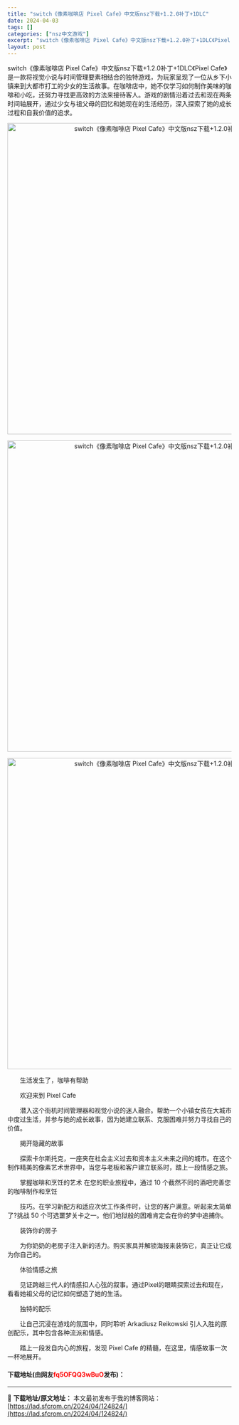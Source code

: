 ```yaml
---
title: "switch《像素咖啡店 Pixel Cafe》中文版nsz下载+1.2.0补丁+1DLC"
date: 2024-04-03
tags: []
categories: ["nsz中文游戏"]
excerpt: "switch《像素咖啡店 Pixel Cafe》中文版nsz下载+1.2.0补丁+1DLC《Pixel Cafe》是一款将视觉小说与时间管理要素相结合的独特游戏，为玩家呈现了一位从乡下小镇来到大都市打工的少女的生活故事。在咖啡店中，她不仅学习如何制作美味的咖啡和小吃，还努力寻找更高效的方法来接待客人&hellip;"
layout: post
---
```


 <p>switch《像素咖啡店 Pixel Cafe》中文版nsz下载+1.2.0补丁+1DLC《Pixel Cafe》是一款将视觉小说与时间管理要素相结合的独特游戏，为玩家呈现了一位从乡下小镇来到大都市打工的少女的生活故事。在咖啡店中，她不仅学习如何制作美味的咖啡和小吃，还努力寻找更高效的方法来接待客人。游戏的剧情沿着过去和现在两条时间轴展开，通过少女与祖父母的回忆和她现在的生活经历，深入探索了她的成长过程和自我价值的追求。</p> <p align="center"><img align="" border="0" src="https://lad.sfcrom.cn/wp-content/uploads/2024/04/20240403_660d852528958.webp" width="700" alt="switch《像素咖啡店 Pixel Cafe》中文版nsz下载+1.2.0补丁+1DLC" /></p> <p align="center"><img align="" border="0" src="https://lad.sfcrom.cn/wp-content/uploads/2024/04/20240403_660d85259566f.webp" width="700" alt="switch《像素咖啡店 Pixel Cafe》中文版nsz下载+1.2.0补丁+1DLC" /></p> <p align="center"><img align="" border="0" src="https://lad.sfcrom.cn/wp-content/uploads/2024/04/20240403_660d85260d719.webp" width="700" alt="switch《像素咖啡店 Pixel Cafe》中文版nsz下载+1.2.0补丁+1DLC" /></p> <p>　　生活发生了，咖啡有帮助</p> <p>　　欢迎来到 Pixel Cafe</p> <p>　　潜入这个街机时间管理器和视觉小说的迷人融合。帮助一个小镇女孩在大城市中度过生活，并参与她的成长故事，因为她建立联系、克服困难并努力寻找自己的价值。</p> <p>　　揭开隐藏的故事</p> <p>　　探索卡尔斯托克，一座夹在社会主义过去和资本主义未来之间的城市。在这个制作精美的像素艺术世界中，当您与老板和客户建立联系时，踏上一段情感之旅。</p> <p>　　掌握咖啡和烹饪的艺术 在您的职业旅程中，通过 10 个截然不同的酒吧完善您的咖啡制作和烹饪</p> <p>　　技巧。在学习新配方和适应次优工作条件时，让您的客户满意。听起来太简单了?挑战 50 个可选噩梦关卡之一。他们地狱般的困难肯定会在你的梦中追捕你。</p> <p>　　装饰你的房子</p> <p>　　为你奶奶的老房子注入新的活力。购买家具并解锁海报来装饰它，真正让它成为你自己的。</p> <p>　　体验情感之旅</p> <p>　　见证跨越三代人的情感扣人心弦的叙事。通过Pixel的眼睛探索过去和现在，看看她祖父母的记忆如何塑造了她的生活。</p> <p>　　独特的配乐</p> <p>　　让自己沉浸在游戏的氛围中，同时聆听 Arkadiusz Reikowski 引人入胜的原创配乐，其中包含各种流派和情感。</p> <p>　　踏上一段发自内心的旅程，发现 Pixel Cafe 的精髓，在这里，情感故事一次一杯地展开。</p> <p><h4>下载地址(由网友<font color="red">fq5OFQQ3wBuO</font>发布)：</h4></p> 

---
📖 **下载地址/原文地址：** 本文最初发布于我的博客网站：[https://lad.sfcrom.cn/2024/04/124824/](https://lad.sfcrom.cn/2024/04/124824/)
